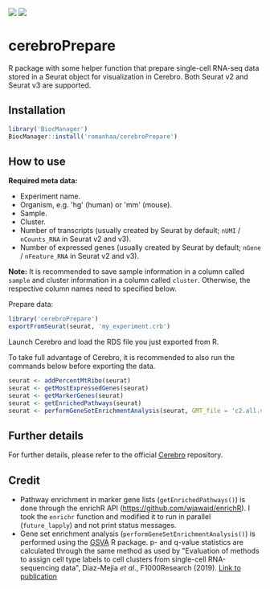[![](https://img.shields.io/github/license/romanhaa/cerebroPrepare)](LICENSE.md)
[![](https://img.shields.io/twitter/url/https/twitter.com/fakechek1.svg?label=Follow%20%40fakechek1&style=social)](https://twitter.com/fakechek1)

# cerebroPrepare

R package with some helper function that prepare single-cell RNA-seq data stored in a Seurat object for visualization in Cerebro.
Both Seurat v2 and Seurat v3 are supported.

## Installation

```r
library('BiocManager')
BiocManager::install('romanhaa/cerebroPrepare')
```

## How to use

**Required meta data:**

* Experiment name.
* Organism, e.g. 'hg' (human) or 'mm' (mouse).
* Sample.
* Cluster.
* Number of transcripts (usually created by Seurat by default; `nUMI` / `nCounts_RNA` in Seurat v2 and v3).
* Number of expressed genes (usually created by Seurat by default; `nGene` / `nFeature_RNA` in Seurat v2 and v3).

**Note:** It is recommended to save sample information in a column called `sample` and cluster information in a column called `cluster`. Otherwise, the respective column names need to specified below.

Prepare data:

```r
library('cerebroPrepare')
exportFromSeurat(seurat, 'my_experiment.crb')
```

Launch Cerebro and load the RDS file you just exported from R.

To take full advantage of Cerebro, it is recommended to also run the commands below before exporting the data.

```r
seurat <- addPercentMtRibo(seurat)
seurat <- getMostExpressedGenes(seurat)
seurat <- getMarkerGenes(seurat)
seurat <- getEnrichedPathways(seurat)
seurat <- performGeneSetEnrichmentAnalysis(seurat, GMT_file = 'c2.all.v7.0.symbols.gmt')
```

## Further details

For further details, please refer to the official [Cerebro](https://github.com/romanhaa/Cerebro) repository.

## Credit

* Pathway enrichment in marker gene lists (`getEnrichedPathways()`) is done through the enrichR API (<https://github.com/wjawaid/enrichR>). I took the `enrichr` function and modified it to run in parallel (`future_lapply`) and not print status messages.
* Gene set enrichment analysis (`performGeneSetEnrichmentAnalysis()`) is performed using the [GSVA](https://bioconductor.org/packages/release/bioc/html/GSVA.html) R package. p- and q-value statistics are calculated through the same method as used by "Evaluation of methods to assign cell type labels to cell clusters from single-cell RNA-sequencing data", Diaz-Mejia *et al*., F1000Research (2019). [Link to publication](https://f1000research.com/articles/8-296/v2)
